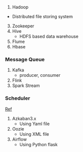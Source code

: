 1. Hadoop
  - Distributed file storing system
3. Zookeeper
4. Hive
    - HDFS based data warehouse 
6. Flume
7. Hbase

### Message Queue
1. Kafka
    - producer, consumer
3. Flink
4. Spark Stream


### Scheduler
[Ref](https://www.jdon.com/workflow/Airflow-vs-Azkaban-vs-Conductor-vs-Oozie-vs-Amazon-Step-Functions.html)
1. Azkaban3.x
    - Using Yaml file 
2. Oozie
    - Using XML file
3. Airflow
    - Using Python flask 
